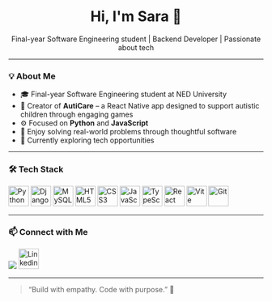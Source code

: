 <h1 align="center">Hi, I'm Sara 👋</h1>
<p align="center">
  Final-year Software Engineering student | Backend Developer | Passionate about tech
</p>

---

### 💡 About Me

- 🎓 Final-year Software Engineering student at NED University
- 🧩 Creator of **AutiCare** – a React Native app designed to support autistic children through engaging games
- ⚙️ Focused on **Python** and **JavaScript**
- 🧠 Enjoy solving real-world problems through thoughtful software
- 👀 Currently exploring tech opportunities

---

### 🛠️ Tech Stack

<p align="left">
  <img src="https://cdn.jsdelivr.net/gh/devicons/devicon/icons/python/python-original.svg" alt="Python" width="40" height="40"/>
  <img src="https://cdn.jsdelivr.net/gh/devicons/devicon/icons/django/django-plain.svg" alt="Django" width="40" height="40"/>
  <img src="https://cdn.jsdelivr.net/gh/devicons/devicon/icons/mysql/mysql-original.svg" alt="MySQL" width="40" height="40"/>
  <img src="https://cdn.jsdelivr.net/gh/devicons/devicon/icons/html5/html5-original.svg" alt="HTML5" width="40" height="40"/>
  <img src="https://cdn.jsdelivr.net/gh/devicons/devicon/icons/css3/css3-original.svg" alt="CSS3" width="40" height="40"/>
  <img src="https://cdn.jsdelivr.net/gh/devicons/devicon/icons/javascript/javascript-original.svg" alt="JavaScript" width="40" height="40"/>
  <img src="https://cdn.jsdelivr.net/gh/devicons/devicon/icons/typescript/typescript-original.svg" alt="TypeScript" width="40" height="40"/>
  <img src="https://cdn.jsdelivr.net/gh/devicons/devicon/icons/react/react-original.svg" alt="React" width="40" height="40"/>
  <img src="https://cdn.jsdelivr.net/gh/devicons/devicon/icons/vite/vite-original.svg" alt="Vite" width="40" height="40"/>
  <img src="https://cdn.jsdelivr.net/gh/devicons/devicon/icons/git/git-original.svg" alt="Git" width="40" height="40"/>
</p>

---

### 📫 Connect with Me

<p align="left">
  <a href="mailto:saraaziz180903@gmail.com"><img src="https://img.icons8.com/?size=100&id=P7UIlhbpWzZm&format=png&color=000000"/></a>
  <a href="https://www.linkedin.com/in/saradotdev"><img src="https://cdn.jsdelivr.net/gh/devicons/devicon/icons/linkedin/linkedin-original.svg" alt="Linkedin" width="40" height="40"/></a>
</p>

---

> “Build with empathy. Code with purpose.” 💙

